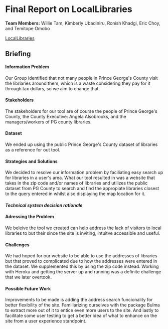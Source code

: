 # Final Report on LocalLibraries
<b>Team Members:</b> Willie Tam, Kimberly Ubadiniru, Ronish Khadgi, Eric Choy, and Temitope Omobo

[LocalLibraries](https://inst377-morning-11.herokuapp.com/index.html)

## Briefing

#### Information Problem
Our Group identified that not many people in Prince George's County visit the libriaries around them, which is a waste considering they pay for it through tax dollars, so we aim to change that.

#### Stakeholders
The stakeholders for our tool are of course the people of Prince George's County, the County Executive: Angela Alsobrooks, and the managers/workers of PG county libraries.

#### Dataset
We ended up using the public Prince George's County dataset of libraries as a reference for out tool.

#### Strategies and Solutions
We decided to resolve our information problem by faciliating easy search up for libraries in a user's area. What our tool resulted in was a website that takes in the zip code and/or names of libraries and utilizes the public dataset from PG County to search and find the appropiate libraries closest to the query entered in whilst also displaying the map location for it. 


#### *Technical system decision rationale*

#### Adressing the Problem
We beleive the tool we created can help address the lack of visitors to local libraries to but their since the site is inviting, intuitve accessible and useful.

#### Challenges 
We had hoped for our website to be able to use the addresses of libraries but that proved to complicated due to how the addresses were entered in the dataset. We supplemented this by using the zip code instead. Working with Heroku and getting the server up and running was a definite challenge that we later overtook. 

#### Possible Future Work
Improvements to be made is adding the address search funcionality for better flexibility of the site. Familiarizing ourselves with the package Bulma to extract more out of it to entice even more users to the site. And lastly to facilitate some user testing to get a better idea of what to enhance on the site from a user experience standpoint. 

